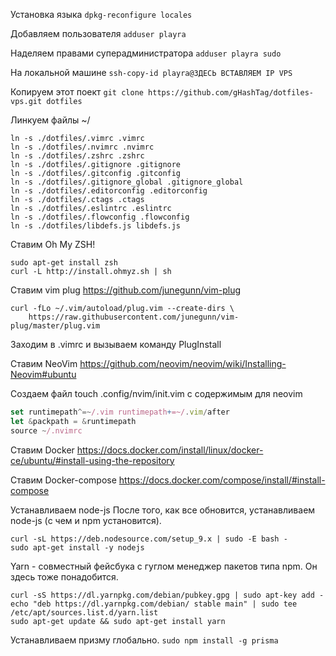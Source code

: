 Установка языка
```dpkg-reconfigure locales```

Добавляем пользователя
```adduser playra```

Наделяем правами суперадминистратора
```adduser playra sudo```

На локальной машине
```ssh-copy-id playra@ЗДЕСЬ ВСТАВЛЯЕМ IP VPS```

Копируем этот поект
```git clone https://github.com/gHashTag/dotfiles-vps.git dotfiles```

Линкуем файлы ~/
```
ln -s ./dotfiles/.vimrc .vimrc
ln -s ./dotfiles/.nvimrc .nvimrc
ln -s ./dotfiles/.zshrc .zshrc
ln -s ./dotfiles/.gitignore .gitignore
ln -s ./dotfiles/.gitconfig .gitconfig
ln -s ./dotfiles/.gitignore_global .gitignore_global
ln -s ./dotfiles/.editorconfig .editorconfig
ln -s ./dotfiles/.ctags .ctags
ln -s ./dotfiles/.eslintrc .eslintrc
ln -s ./dotfiles/.flowconfig .flowconfig
ln -s ./dotfiles/libdefs.js libdefs.js
```
Ставим Oh My ZSH!
```
sudo apt-get install zsh
curl -L http://install.ohmyz.sh | sh
```

Ставим vim plug https://github.com/junegunn/vim-plug
```
curl -fLo ~/.vim/autoload/plug.vim --create-dirs \
    https://raw.githubusercontent.com/junegunn/vim-plug/master/plug.vim
```
Заходим в .vimrc и вызываем команду PlugInstall

Ставим NeoVim
https://github.com/neovim/neovim/wiki/Installing-Neovim#ubuntu

Создаем файл touch .config/nvim/init.vim
с содержимым для neovim
```javascript
set runtimepath^=~/.vim runtimepath+=~/.vim/after
let &packpath = &runtimepath
source ~/.nvimrc
```

Ставим Docker
https://docs.docker.com/install/linux/docker-ce/ubuntu/#install-using-the-repository

Ставим Docker-compose
https://docs.docker.com/compose/install/#install-compose

Устанавливаем node-js
После того, как все обновится, устанавливаем node-js (с чем и npm установится).
```
curl -sL https://deb.nodesource.com/setup_9.x | sudo -E bash -
sudo apt-get install -y nodejs
```

Yarn - совместный фейсбука с гуглом менеджер пакетов типа npm. Он здесь тоже понадобится.
```
curl -sS https://dl.yarnpkg.com/debian/pubkey.gpg | sudo apt-key add -
echo "deb https://dl.yarnpkg.com/debian/ stable main" | sudo tee /etc/apt/sources.list.d/yarn.list
sudo apt-get update && sudo apt-get install yarn
```
Устанавливаем призму глобально.
```sudo npm install -g prisma```
